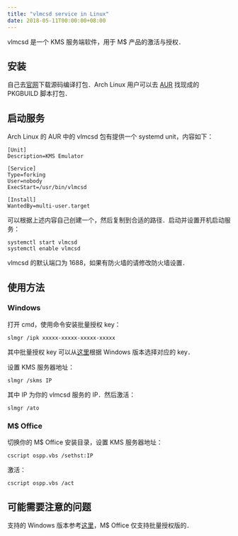 ```yaml
---
title: "vlmcsd service in Linux"
date: 2018-05-11T00:00:00+08:00
---
```


vlmcsd 是一个 KMS 服务端软件，用于 M$ 产品的激活与授权．

## 安装

自己去[官网](https://github.com/Wind4/vlmcsd)下载源码编译打包．Arch Linux 用户可以去 [AUR](https://aur.archlinux.org) 找现成的 PKGBUILD 脚本打包．

## 启动服务

Arch Linux 的 AUR 中的 vlmcsd 包有提供一个 systemd unit，内容如下：

```text
[Unit]
Description=KMS Emulator

[Service]
Type=forking
User=nobody
ExecStart=/usr/bin/vlmcsd

[Install]
WantedBy=multi-user.target
```

可以根据上述内容自己创建一个，然后复制到合适的路径．启动并设置开机启动服务：

```shell
systemctl start vlmcsd
systemctl enable vlmcsd
```

vlmcsd 的默认端口为 1688，如果有防火墙的请修改防火墙设置．

## 使用方法
### Windows

打开 cmd，使用命令安装批量授权 key：

```shell
slmgr /ipk xxxxx-xxxxx-xxxxx-xxxxx
```

其中批量授权 key 可以从[这里](https://docs.microsoft.com/en-us/previous-versions/windows/it-pro/windows-server-2012-R2-and-2012/jj612867(v=ws.11))根据 Windows 版本选择对应的 key．

设置 KMS 服务器地址：

```shell
slmgr /skms IP
```

其中 IP 为你的 vlmcsd 服务的 IP．然后激活：

```shell
slmgr /ato
```

### M$ Office

切换你的 M$ Office 安装目录，设置 KMS 服务器地址：

```shell
cscript ospp.vbs /sethst:IP
```

激活：

```shell
cscript ospp.vbs /act
```

## 可能需要注意的问题

支持的 Windows 版本参考[这里](https://docs.microsoft.com/en-us/previous-versions/windows/it-pro/windows-server-2012-R2-and-2012/jj612867(v=ws.11))，M$ Office 仅支持批量授权版的．
